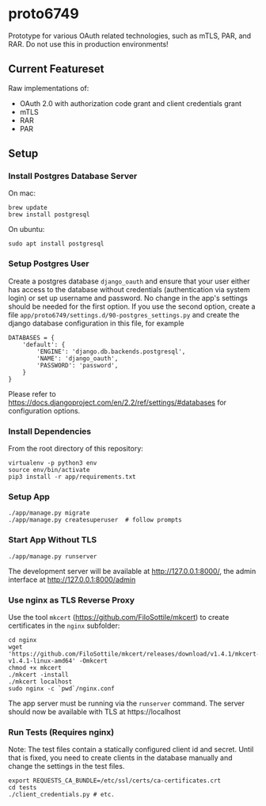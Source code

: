 # proto6749
Prototype for various OAuth related technologies, such as mTLS, PAR, and RAR. Do not use this in production environments!

## Current Featureset

Raw implementations of:

* OAuth 2.0 with authorization code grant and client credentials grant
* mTLS 
* RAR
* PAR

## Setup

### Install Postgres Database Server

On mac:
```
brew update
brew install postgresql
```

On ubuntu:
```
sudo apt install postgresql
```

### Setup Postgres User

Create a postgres database `django_oauth` and ensure that your user
either has access to the database without credentials (authentication
via system login) or set up username and password. No change in the
app's settings should be needed for the first option. If you use the
second option, create a file
`app/proto6749/settings.d/90-postgres_settings.py` and create the
django database configuration in this file, for example

```
DATABASES = {
    'default': {
        'ENGINE': 'django.db.backends.postgresql',
        'NAME': 'django_oauth',
        'PASSWORD': 'password',
    }
}
```

Please refer to https://docs.djangoproject.com/en/2.2/ref/settings/#databases for configuration options.

### Install Dependencies

From the root directory of this repository:

```
virtualenv -p python3 env
source env/bin/activate
pip3 install -r app/requirements.txt
```

### Setup App

```
./app/manage.py migrate
./app/manage.py createsuperuser  # follow prompts
```

### Start App Without TLS
```
./app/manage.py runserver
```

The development server will be available at http://127.0.0.1:8000/, the admin interface at http://127.0.0.1:8000/admin

### Use nginx as TLS Reverse Proxy
Use the tool `mkcert` (https://github.com/FiloSottile/mkcert) to create certificates in the `nginx` subfolder:

```
cd nginx
wget 'https://github.com/FiloSottile/mkcert/releases/download/v1.4.1/mkcert-v1.4.1-linux-amd64' -Omkcert
chmod +x mkcert
./mkcert -install
./mkcert localhost
sudo nginx -c `pwd`/nginx.conf
```

The app server must be running via the `runserver` command. The server should now be available with TLS at https://localhost

### Run Tests (Requires nginx)
Note: The test files contain a statically configured client id and
secret. Until that is fixed, you need to create clients in the
database manually and change the settings in the test files.

```
export REQUESTS_CA_BUNDLE=/etc/ssl/certs/ca-certificates.crt
cd tests
./client_credentials.py # etc.
```
